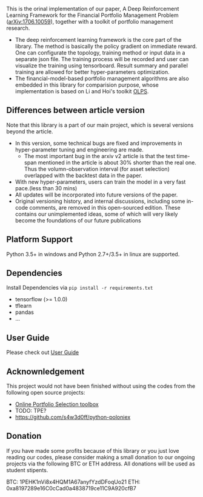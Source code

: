 This is the orinal implementation of our paper, A Deep Reinforcement Learning Framework for the Financial Portfolio Management Problem ([arXiv:1706.10059](https://arxiv.org/abs/1706.10059)), together with a toolkit of portfolio management research.

* The deep reinforcement learning framework is the core part of the library.
The method is basically the policy gradient on immediate reward.
 One can configurate the topology, training method or input data in a separate json file. The training process will be recorded and user can visualize the training using tensorboard.
Result summary and parallel training are allowed for better hyper-parameters optimization.
* The financial-model-based portfolio management algorithms are also embedded in this library for comparision purpose, whose implementation is based on Li and Hoi's toolkit [OLPS](https://github.com/OLPS/OLPS).

## Differences between article version
Note that this library is a part of our main project, which is several versions beyond the article.

* In this version, some technical bugs are fixed and improvements in hyper-parameter tuning and engineering are made.
  * The most important bug in the arxiv v2 article is that the test time-span mentioned in the article is about 30% shorter than the real one. Thus the volumn-observation interval (for asset selection) overlapped with the backtest data in the paper.
* With new hyper-parameters, users can train the model in a very fast pace.(less than 30 mins)
* All updates will be incorporated into future versions of the paper.
* Original versioning history,  and internal discussions, including some in-code comments, are removed in this open-sourced edition. These contains our unimplemented ideas, some of which will very likely become the foundations of our future publications

## Platform Support
Python 3.5+ in windows and Python 2.7+/3.5+ in linux are supported.

## Dependencies
Install Dependencies via `pip install -r requirements.txt`

* tensorflow (>= 1.0.0)
* tflearn
* pandas
* ...

## User Guide
Please check out [User Guide](user_guide.md)


## Acknownledgement
This project would not have been finished without using the codes from the following open source projects:
* [Online Portfolio Selection toolbox](https://github.com/OLPS/OLPS)
* TODO: TPE?
* https://github.com/s4w3d0ff/python-poloniex

## Donation
If you have made some profits because of this library or you just love reading our codes, please consider making a small donation to our ongoing projects via the following BTC or ETH address. All donations will be used as student stipents. 

BTC: 1PEHK1nVi8x4HQM1A67anyfYzdDFoqUo21
ETH: 0xa8197289e16C0cCad0a4838719ce11C9A920cfB7
